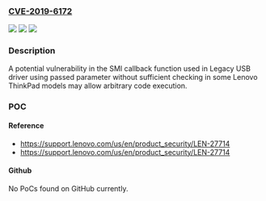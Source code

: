 ### [CVE-2019-6172](https://cve.mitre.org/cgi-bin/cvename.cgi?name=CVE-2019-6172)
![](https://img.shields.io/static/v1?label=Product&message=ThinkPad&color=blue)
![](https://img.shields.io/static/v1?label=Version&message=Various%3C%20Various%20&color=brighgreen)
![](https://img.shields.io/static/v1?label=Vulnerability&message=Arbitrary%20code%20execution&color=brighgreen)

### Description

A potential vulnerability in the SMI callback function used in Legacy USB driver using passed parameter without sufficient checking in some Lenovo ThinkPad models may allow arbitrary code execution.

### POC

#### Reference
- https://support.lenovo.com/us/en/product_security/LEN-27714
- https://support.lenovo.com/us/en/product_security/LEN-27714

#### Github
No PoCs found on GitHub currently.

